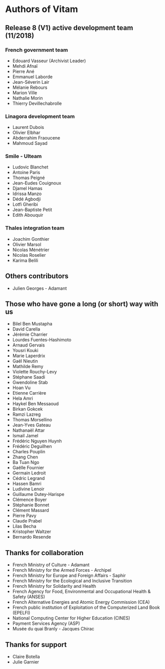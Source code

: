 # Authors of Vitam

## Release 8 (V1) active development team (11/2018)

### French government team

* Edouard Vasseur (Archivist Leader)
* Mehdi Afnaï
* Pierre Ané
* Emmanuel Laborde
* Jean-Séverin Lair
* Mélanie Rebours
* Marion Ville
* Nathalie Morin
* Thierry Devillechabrolle

### Linagora development team

* Laurent Dubois
* Olivier Elbhar
* Abderrahim Fraoucene
* Mahmoud Sayad

### Smile - Ulteam

* Ludovic Blanchet
* Antoine Paris
* Thomas Peigné
* Jean-Eudes Couignoux
* Djamel Hamas
* Idrissa Manzo
* Dédé Agbodji
* Lotfi Gheribi
* Jean-Baptiste Petit
* Edith Abouquir

### Thales integration team

* Joachim Gonthier
* Olivier Marsol
* Nicolas Ménétrier
* Nicolas Roselier
* Karima Belili

## Others contributors

* Julien Georges - Adamant


## Those who have gone a long (or short) way with us

* Bilel Ben Mustapha
* David Carella
* Jérémie Charrier
* Lourdes Fuentes-Hashimoto
* Arnaud Gervais
* Yousri Kouki
* Marie Laperdrix
* Gaël Nieutin
* Mathilde Remy
* Violette Rouchy-Levy
* Stéphane Saadi
* Gwendoline Stab
* Hoan Vu
* Etienne Carrière
* Hela Amri
* Haykel Ben Messaoud
* Birkan Gokcek
* Ramzi Lazreg
* Thomas Morsellino
* Jean-Yves Gateau
* Nathanaël Attar
* Ismail Jamel
* Frédéric Nguyen Huynh
* Frédéric Deguilhen
* Charles Pouplin
* Zhang Chen
* Ba Tuan Ngo
* Gaëlle Fournier
* Germain Ledroit
* Cédric Legrand
* Hassen Bamri
* Ludivine Lenoir
* Guillaume Dutey-Harispe
* Clémence Boyer
* Stéphanie Bonnet
* Clément Massard
* Pierre Pavy
* Claude Prabel
* Lilas Becha
* Kristopher Waltzer
* Bernardo Resende


## Thanks for collaboration

* French Ministry of Culture - Adamant
* French Ministry for the Armed Forces - Archipel
* French Ministry for Europe and Foreign Affairs - Saphir
* French Ministry for the Ecological and Inclusive Transition
* French Ministry for Solidarity and Health
* French Agency for Food, Environmental and Occupational Health & Safety (ANSES)
* French Alternative Energies and Atomic Energy Commission (CEA)
* French public institution of Exploitation of the Computerized Land Book (EPELFI)
* National Computing Center for Higher Education (CINES)
* Payment Services Agency (ASP)
* Musée du quai Branly - Jacques Chirac

## Thanks for support

* Claire Botella
* Julie Garnier
